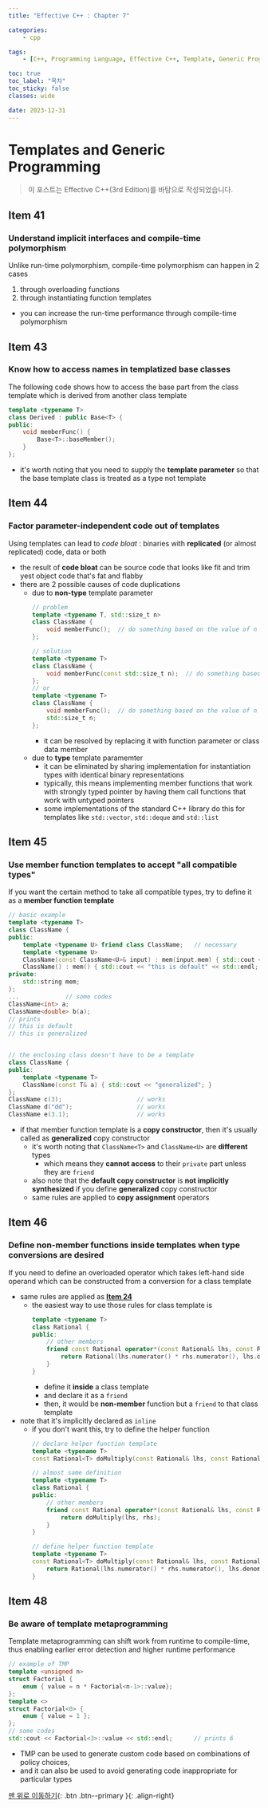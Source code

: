 ```yaml
---
title: "Effective C++ : Chapter 7"

categories:
    - cpp

tags:
    - [C++, Programming Language, Effective C++, Template, Generic Programing]

toc: true
toc_label: "목차"
toc_sticky: false
classes: wide

date: 2023-12-31
---
```


# Templates and Generic Programming

> 이 포스트는 Effective C++(3rd Edition)를 바탕으로 작성되었습니다.

## Item 41

### Understand implicit interfaces and compile-time polymorphism
Unlike run-time polymorphism, compile-time polymorphism can happen in 2 cases
1. through overloading functions
2. through instantiating function templates
- you can increase the run-time performance through compile-time polymorphism


## Item 43

### Know how to access names in templatized base classes
The following code shows how to access the base part from the class template which is derived from another class template
```c++
template <typename T>
class Derived : public Base<T> {
public:
    void memberFunc() {
        Base<T>::baseMember();
    }
};
```
- it's worth noting that you need to supply the **template parameter** so that the base template class is treated as a type not template


## Item 44

### Factor parameter-independent code out of templates
Using templates can lead to *code bloat* : binaries with **replicated** (or almost replicated) code, data or both
- the result of **code bloat** can be source code that looks like fit and trim yest object code that's fat and flabby
- there are 2 possible causes of code duplications
    * due to **non-type** template parameter
        ```c++
        // problem
        template <typename T, std::size_t n> 
        class ClassName {
            void memberFunc();  // do something based on the value of n
        };

        // solution
        template <typename T> 
        class ClassName {
            void memberFunc(const std::size_t n);  // do something based on the value of n
        };
        // or
        template <typename T> 
        class ClassName {
            void memberFunc();  // do something based on the value of n
            std::size_t n;
        };
        ```
        + it can be resolved by replacing it with function parameter or class data member
    * due to **type** template paramemter
        + it can be eliminated by sharing implementation for instantiation types with identical binary representations
        + typically, this means implementing member functions that work with strongly typed pointer by having them call functions that work with untyped pointers
        + some implementations of the standard C++ library do this for templates like `std::vector`, `std::deque` and `std::list`
    

## Item 45

### Use member function templates to accept "all compatible types"
If you want the certain method to take all compatible types, try to define it as a **member function template**
```c++
// basic example
template <typename T>
class ClassName {
public:
    template <typename U> friend class ClassName;   // necessary
    template <typename U>
    ClassName(const ClassName<U>& input) : mem(input.mem) { std::cout << "this is generalized" << std::endl; }   // generalized
    ClassName() : mem() { std::cout << "this is default" << std::endl; }                                // default
private:
    std::string mem;
};
...             // some codes
ClassName<int> a;
ClassName<double> b(a);
// prints
// this is default
// this is generalized


// the enclosing class doesn't have to be a template
class ClassName {
public:
    template <typename T>
    ClassName(const T& a) { std::cout << "generalized"; }
};
ClassName c(3);                     // works
ClassName d("dd");                  // works
ClassName e(3.1);                   // works
```
- if that member function template is a **copy constructor**, then it's usually called as **generalized** copy constructor
    * it's worth noting that `ClassName<T>` and `ClassName<U>` are **different** types
        + which means they **cannot access** to their `private` part unless they are `friend`
    * also note that the **default copy constructor** is **not implicitly synthesized** if you define **generalized** copy constructor
    * same rules are applied to **copy assignment** operators


## Item 46

### Define non-member functions inside templates when type conversions are desired
If you need to define an overloaded operator which takes left-hand side operand which can be constructed from a conversion for a class template
- same rules are applied as [**Item 24**](https://sadoe3.github.io/cpp/chapter4/#item-24)
    * the easiest way to use those rules for class template is
        ```c++
        template <typename T>
        class Rational {
        public:
            // other members
            friend const Rational operator*(const Rational& lhs, const Rational& lhs){
                return Rational(lhs.numerator() * rhs.numerator(), lhs.denominator() * rhs.denominator());
            }
        }
        ```
        + define it **inside** a class template
        + and declare it as a `friend`
        + then, it would be **non-member** function but a `friend` to that class template
- note that it's implicitly declared as `inline`
    * if you don't want this, try to define the helper function
        ```c++
        // declare helper function template
        template <typename T>
        const Rational<T> doMultiply(const Rational& lhs, const Rational& lhs); 

        // almost same definition
        template <typename T>
        class Rational {
        public:
            // other members
            friend const Rational operator*(const Rational& lhs, const Rational& lhs){
                return doMultiply(lhs, rhs);
            }
        }

        // define helper function template
        template <typename T>
        const Rational<T> doMultiply(const Rational& lhs, const Rational& lhs) {
            return Rational(lhs.numerator() * rhs.numerator(), lhs.denominator() * rhs.denominator());
        }
        ```


## Item 48

### Be aware of template metaprogramming
Template metaprogramming can shift work from runtime to compile-time, thus enabling earlier error detection and higher runtime performance
```c++
// example of TMP
template <unsigned n>
struct Factorial {
    enum { value = n * Factorial<n-1>::value};
};
template <>
struct Factorial<0> {
    enum { value = 1 };
};
// some codes
std::cout << Factorial<3>::value << std::endl;      // prints 6
```
- TMP can be used to generate custom code based on combinations of policy choices,
- and it can also be used to avoid generating code inappropriate for particular types

[맨 위로 이동하기](#){: .btn .btn--primary }{: .align-right}